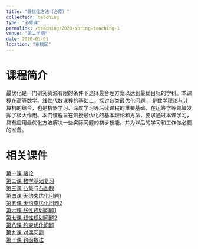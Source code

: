 ```yaml
---
title: "最优化方法（必修）"
collection: teaching
type: "必修课"
permalink: /teaching/2020-spring-teaching-1
venue: "第二学期"
date: 2020-01-01
location: "东校区"
---
```


课程简介
======
最优化是一门研究资源有限的条件下选择最合理方案以达到最优目标的学科。本课程在高等数学、线性代数课程的基础上，探讨各类最优化问题 ，是数学理论与计算机的结合，也是机器学习、深度学习等后续课程的重要基础，在运筹学等领域发挥了极大作用。本门课程旨在讲授最优化的基本理论和方法，要求通过本课学习，具有应用最优化方法解决一些实际问题的初步技能，并为以后的学习和工作做必要的准备。

相关课件
======
[第一课 绪论](http://zhaiweixin.github.io/files/optimizationmethod/lecture_note_0[1].pdf)  
[第二课 数学基础复习](http://zhaiweixin.github.io/files/optimizationmethod/lecture_note_1[1].pdf)  
[第三课 凸集与凸函数](http://zhaiweixin.github.io/files/optimizationmethod/lecture_note_2[1].pdf)  
[第四课 无约束优化问题1](http://zhaiweixin.github.io/files/optimizationmethod/lecture_note_3[1].pdf)  
[第五课 无约束优化问题2](http://zhaiweixin.github.io/files/optimizationmethod/lecture_note_4[1].pdf)  
[第六课 线性规划问题1](http://zhaiweixin.github.io/files/optimizationmethod/lecture_note_5[1].pdf)  
[第七课 线性规划问题2](http://zhaiweixin.github.io/files/optimizationmethod/lecture_note_6[1].pdf)  
[第八课 约束优化问题](http://zhaiweixin.github.io/files/optimizationmethod/lecture_note_7[1].pdf)  
[第九课 对偶问题](http://zhaiweixin.github.io/files/optimizationmethod/lecture_note_8[1].pdf)  
[第十课 罚函数法](http://zhaiweixin.github.io/files/optimizationmethod/lecture_note_9[1].pdf)  




